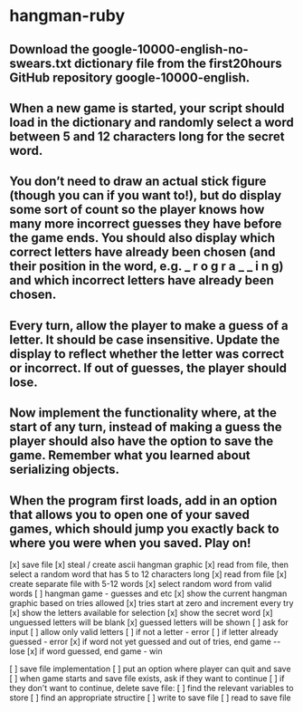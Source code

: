 # hangman-ruby


## Download the google-10000-english-no-swears.txt dictionary file from the first20hours GitHub repository google-10000-english.

## When a new game is started, your script should load in the dictionary and randomly select a word between 5 and 12 characters long for the secret word.

## You don’t need to draw an actual stick figure (though you can if you want to!), but do display some sort of count so the player knows how many more incorrect guesses they have before the game ends. You should also display which correct letters have already been chosen (and their position in the word, e.g. _ r o g r a _ _ i n g) and which incorrect letters have already been chosen.

## Every turn, allow the player to make a guess of a letter. It should be case insensitive. Update the display to reflect whether the letter was correct or incorrect. If out of guesses, the player should lose.

## Now implement the functionality where, at the start of any turn, instead of making a guess the player should also have the option to save the game. Remember what you learned about serializing objects.

## When the program first loads, add in an option that allows you to open one of your saved games, which should jump you exactly back to where you were when you saved. Play on!





[x] save file
[x] steal / create ascii hangman graphic
[x] read from file, then select a random word that has 5 to 12 characters long
    [x] read from file
    [x] create separate file with 5-12 words
    [x] select random word from valid words
[ ] hangman game - guesses and etc
    [x] show the current hangman graphic based on tries allowed
        [x] tries start at zero and increment every try
    [x] show the letters available for selection
    [x] show the secret word
        [x] unguessed letters will be blank
        [x] guessed letters will be shown
    [ ] ask for input
        [ ] allow only valid letters
        [ ] if not a letter - error
        [ ] if letter already guessed - error
    [x] if word not yet guessed and out of tries, end game -- lose
    [x] if word guessed, end game - win

[ ] save file implementation
    [ ] put an option where player can quit and save
    [ ] when game starts and save file exists, ask if they want to continue
    [ ] if they don't want to continue, delete save file:
    [ ] find the relevant variables to store
    [ ] find an appropriate structire
    [ ] write to save file
    [ ] read to save file

